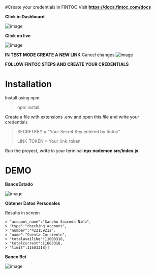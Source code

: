 #Create your credentials in FINTOC
Visit **https://docs.fintoc.com/docs**  

**Click in Dashboard**

![image](https://user-images.githubusercontent.com/86070060/156949623-cbf8d9c0-ad91-42c6-9caf-9c7c1609f19e.png)


**Click on live**


![image](https://user-images.githubusercontent.com/86070060/156949795-0837b606-95d6-49f9-b55e-c4dfcfc552ef.png)



**IN TEST MODE CREATE A NEW LINK**
Cancel changes
![image](https://user-images.githubusercontent.com/86070060/156949970-1d960507-afe1-47a8-a5bc-4c00c5e9e16b.png)

**FOLLOW FINTOC STEPS AND CREATE YOUR CREDENTIALS**

# Installation

Install using npm


>npm install


Create a file with extensions .env and open this file and write your credentials


> SECRETKEY = "Your Secret Key entered by fintoc"
> 
> LINK_TOKEN = Your_link_token






Run the proyect, write in your terminal **npx nodemon src/index.js**


# DEMO

**BancoEstado**


![image](https://user-images.githubusercontent.com/86070060/157065133-d2bb3d66-6a96-4e67-844b-2cdf7fccc679.png)


**Obtener Datos Personales**

Results in screen


```> [{"account_id":"EAeN5Kx8TWYKyV8D",
> "account_name":"Sancho Sauceda Niño",
> "type":"checking_account",
> "number":"422159212",
> "name":"Cuenta Corriente",
> "totalavailibe":11603318,
> "totalcurrent":11603318,
> "limit":11603318}]
```


**Banco Bci**

![image](https://user-images.githubusercontent.com/86070060/157065351-f3100412-5ff0-494d-92ec-a0743623d8ae.png)





